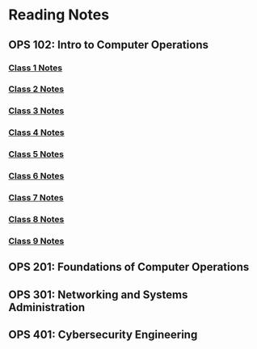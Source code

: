 # Reading Notes

  ## OPS 102: Intro to Computer Operations

   ###  [Class 1 Notes](https://github.com/TomRivera719/ops-reading-notes/blob/main/Class%201%20Notes)
   ###  [Class 2 Notes](https://github.com/TomRivera719/ops-reading-notes/blob/main/Class%202%20Notes)
   ###  [Class 3 Notes](https://github.com/TomRivera719/ops-reading-notes/blob/main/Class%203%20Notes)
   ###  [Class 4 Notes](https://github.com/TomRivera719/ops-reading-notes/blob/main/Class%204%20Notes)
   ###  [Class 5 Notes](https://github.com/TomRivera719/ops-reading-notes/blob/main/Class%205%20Notes)
   ###  [Class 6 Notes](https://github.com/TomRivera719/ops-reading-notes/blob/main/Class%206%20Notes)
   ###  [Class 7 Notes](https://github.com/TomRivera719/ops-reading-notes/blob/main/Class%207%20Notes)
   ###  [Class 8 Notes](https://github.com/TomRivera719/ops-reading-notes/blob/main/Class%208%20Notes)
   ###  [Class 9 Notes](https://github.com/TomRivera719/ops-reading-notes/blob/main/Class%209%20Notes)
    
## OPS 201: Foundations of Computer Operations
## OPS 301: Networking and Systems Administration
## OPS 401: Cybersecurity Engineering


<!---
TomRivera719/TomRivera719 is a ✨ special ✨ repository because its `README.md` (this file) appears on your GitHub profile.
You can click the Preview link to take a look at your changes.
--->
